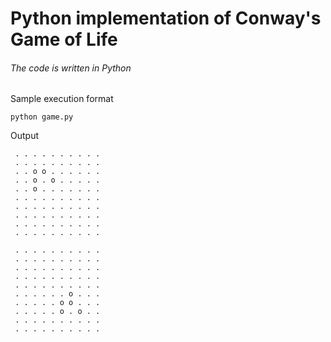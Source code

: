 # Python implementation of Conway's Game of Life


###### The code is written in Python 


Sample execution format
```
python game.py

```


Output
```
 . . . . . . . . . .
 . . . . . . . . . .
 . . o o . . . . . .
 . . o . o . . . . .
 . . o . . . . . . .
 . . . . . . . . . .
 . . . . . . . . . .
 . . . . . . . . . .
 . . . . . . . . . .
 . . . . . . . . . .

 . . . . . . . . . .
 . . . . . . . . . .
 . . . . . . . . . .
 . . . . . . . . . .
 . . . . . . . . . .
 . . . . . . o . . .
 . . . . . o o . . .
 . . . . . o . o . .
 . . . . . . . . . .
 . . . . . . . . . .
```



